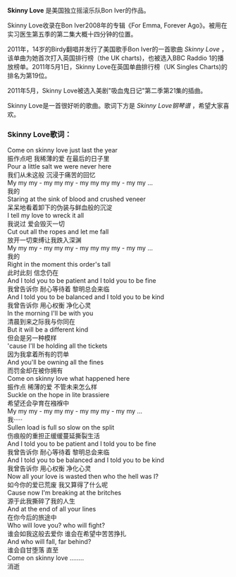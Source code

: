 

**Skinny Love** 是美国独立摇滚乐队Bon Iver的作品。

  
Skinny Love收录在Bon Iver2008年的专辑《For Emma, Forever Ago》。被用在实习医生第五季的第二集大概十四分钟的位置。

  
2011年，14岁的Birdy翻唱并发行了美国歌手Bon Iver的一首歌曲 _Skinny Love_ ，该单曲为她首次打入英国排行榜（the UK
charts)，也被选入BBC Raddio 1的播放榜单。2011年5月1日，Skinny Love在英国单曲排行榜（UK Singles
Charts)的排名为第19位。

  
2011年5月，Skinny Love被选入美剧"吸血鬼日记"第二季第21集<The Sun Also Rises>的插曲。

  
Skinny Love是一首很好听的歌曲。歌词下方是 _Skinny Love钢琴谱_ ，希望大家喜欢。

### Skinny Love歌词：

Come on skinny love just last the year  
振作点吧 我稀薄的爱 在最后的日子里  
Pour a little salt we were never here  
我们从未这般 沉浸于痛苦的回忆  
My my my - my my my - my my my my - my my ...  
我的  
Staring at the sink of blood and crushed veneer  
呆呆地看着卸下的伪装与鲜血般的沉淀  
I tell my love to wreck it all  
我说过 爱会毁灭一切  
Cut out all the ropes and let me fall  
放开一切束缚让我跌入深渊  
My my my - my my my - my my my my - my my ...  
我的  
Right in the moment this order's tall  
此时此刻 信念仍在  
And I told you to be patient and I told you to be fine  
我曾告诉你 耐心等待着 黎明总会来临  
And I told you to be balanced and I told you to be kind  
我曾告诉你 用心权衡 净化心灵  
In the morning I'll be with you  
清晨到来之际我与你同在  
But it will be a different kind  
但会是另一种模样  
'cause I'll be holding all the tickets  
因为我拿着所有的罚单  
And you'll be owning all the fines  
而罚金却在被你拥有  
Come on skinny love what happened here  
振作点 稀薄的爱 不管未来怎么样  
Suckle on the hope in lite brassiere  
希望还会孕育在襁褓中  
My my my - my my my - my my my - my my ...  
我·····  
Sullen load is full so slow on the split  
伤痕般的重担正缓缓蔓延撕裂生活  
And I told you to be patient and I told you to be fine  
我曾告诉你 耐心等待着 黎明总会来临  
And I told you to be balanced and I told you to be kind  
我曾告诉你 用心权衡 净化心灵  
Now all your love is wasted then who the hell was I?  
如今你的爱已荒废 我又算得了什么呢  
Cause now I'm breaking at the britches  
源于此我撕碎了我的人生  
And at the end of all your lines  
在你今后的旅途中  
Who will love you? who will fight?  
谁会如我这般去爱你 谁会在希望中苦苦挣扎  
And who will fall, far behind?  
谁会自甘堕落 直至  
Come on skinny love ........  
消逝

